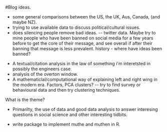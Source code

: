 #Blog ideas. 
* some general comparisons between the US, the UK, Aus, Canada, (and maybe NZ).
* trying to use available data to discuss political/cultural issues. 
* does silencing people remove bad ideas. -- twitter data. Maybe try to mine people who have been banned on social media for a few years before to get the core of their message, and see overall if after their banning that message is less prevalent. history - where have ideas been banned? 


- A textual/citation analysis in the law of something i'm interetsted in possibly the engineers case
-  analysis of the overton window. 
- A mathematiclal/computational way of explaining left and right wing in the modern era. Factors, PCA clusters? 
-- try to find survey or behavioural data and then try clustering techniques. 

What is the theme?
- Primarilty, the use of data and good data analysis to answer interesing questions in social science and other interesting tidbits. 


- write package to implement muthe and muthen in R. 